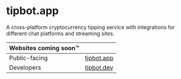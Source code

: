 # tipbot.app
A cross-platform cryptocurrency tipping service with integrations for different chat platforms and streaming sites.

|Websites coming soon™|                                |
|---------------------|--------------------------------|
|Public-facing        |[tipbot.app](https://tipbot.app)|
|Developers           |[tipbot.dev](https://tipbot.dev)|

